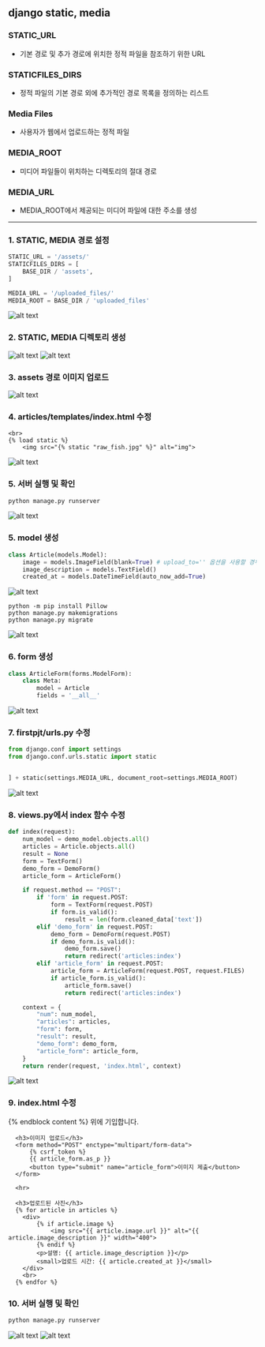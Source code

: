 ## django static, media

### STATIC_URL
- 기본 경로 및 추가 경로에 위치한 정적 파일을 참조하기 위한 URL

### STATICFILES_DIRS
- 정적 파일의 기본 경로 외에 추가적인 경로 목록을 정의하는 리스트

### Media Files
- 사용자가 웹에서 업로드하는 정적 파일

### MEDIA_ROOT
- 미디어 파일들이 위치하는 디렉토리의 절대 경로

### MEDIA_URL
- MEDIA_ROOT에서 제공되는 미디어 파일에 대한 주소를 생성

---

### 1. STATIC, MEDIA 경로 설정
```python
STATIC_URL = '/assets/'
STATICFILES_DIRS = [
    BASE_DIR / 'assets',
]

MEDIA_URL = '/uploaded_files/'
MEDIA_ROOT = BASE_DIR / 'uploaded_files'
```
![alt text](images/image.png)

### 2. STATIC, MEDIA 디렉토리 생성
![alt text](images/image-1.png)
![alt text](images/image-2.png)

### 3. assets 경로 이미지 업로드
![alt text](images/image-3.png)

### 4. articles/templates/index.html 수정
```django
<br>
{% load static %}
    <img src="{% static "raw_fish.jpg" %}" alt="img">
```
![alt text](images/image-4.png)

### 5. 서버 실행 및 확인

```bash
python manage.py runserver
```
![alt text](images/image-5.png)

### 5. model 생성
```python
class Article(models.Model):
    image = models.ImageField(blank=True) # upload_to='' 옵션을 사용할 경우 MEDIA_ROOT 경로 아래에 upload_to에 지정한 폴더를 자동으로 생성하고 그 안에 파일을 저장한다.
    image_description = models.TextField()
    created_at = models.DateTimeField(auto_now_add=True)
```
![alt text](images/image-6.png)

```shell
python -m pip install Pillow
python manage.py makemigrations
python manage.py migrate
```
![alt text](images/image-7.png)

### 6. form 생성
```python
class ArticleForm(forms.ModelForm):
    class Meta:
        model = Article
        fields = '__all__' 
```
![alt text](images/image-9.png)

### 7. firstpjt/urls.py 수정
```python
from django.conf import settings
from django.conf.urls.static import static


] + static(settings.MEDIA_URL, document_root=settings.MEDIA_ROOT)
```
![alt text](images/image-13.png)

### 8. views.py에서 index 함수 수정
```python
def index(request):
    num_model = demo_model.objects.all()
    articles = Article.objects.all()
    result = None
    form = TextForm()
    demo_form = DemoForm()
    article_form = ArticleForm()

    if request.method == "POST":
        if 'form' in request.POST:
            form = TextForm(request.POST)
            if form.is_valid():
                result = len(form.cleaned_data['text'])
        elif 'demo_form' in request.POST:
            demo_form = DemoForm(request.POST)
            if demo_form.is_valid():
                demo_form.save()
                return redirect('articles:index')
        elif 'article_form' in request.POST:
            article_form = ArticleForm(request.POST, request.FILES)
            if article_form.is_valid():
                article_form.save()
                return redirect('articles:index')

    context = {
        "num": num_model,
        "articles": articles, 
        "form": form,
        "result": result,
        "demo_form": demo_form,
        "article_form": article_form,
    }
    return render(request, 'index.html', context)
```
![alt text](images/image-10.png)

### 9. index.html 수정
{% endblock content %} 위에 기입합니다.
```django
  <h3>이미지 업로드</h3>
  <form method="POST" enctype="multipart/form-data">
      {% csrf_token %}
      {{ article_form.as_p }}
      <button type="submit" name="article_form">이미지 제출</button>
  </form>

  <hr>

  <h3>업로드된 사진</h3>
  {% for article in articles %}
    <div>
        {% if article.image %}
            <img src="{{ article.image.url }}" alt="{{ article.image_description }}" width="400">
        {% endif %}
        <p>설명: {{ article.image_description }}</p>
        <small>업로드 시간: {{ article.created_at }}</small>
    </div>
    <br>
  {% endfor %}
```

### 10. 서버 실행 및 확인

```bash
python manage.py runserver
```
![alt text](images/image-11.png)
![alt text](images/image-12.png)